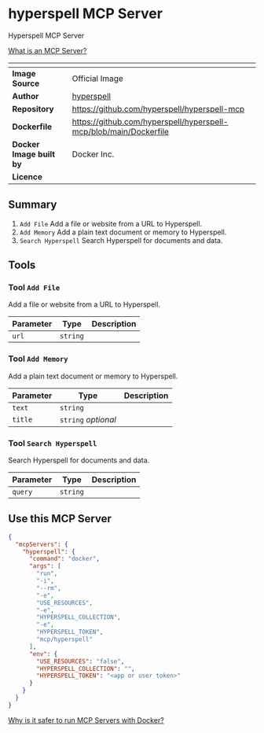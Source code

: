 # hyperspell MCP Server

Hyperspell MCP Server

[What is an MCP Server?](https://www.anthropic.com/news/model-context-protocol)

|<!-- -->|<!-- -->|
|-|-|
**Image Source**|Official Image
|**Author**|[hyperspell](https://github.com/hyperspell)
**Repository**|https://github.com/hyperspell/hyperspell-mcp
**Dockerfile**|https://github.com/hyperspell/hyperspell-mcp/blob/main/Dockerfile
**Docker Image built by**|Docker Inc.
**Licence**|

## Summary
1. `Add File` Add a file or website from a URL to Hyperspell.
1. `Add Memory` Add a plain text document or memory to Hyperspell.
1. `Search Hyperspell` Search Hyperspell for documents and data.

## Tools

### Tool `Add File`
Add a file or website from a URL to Hyperspell.

Parameter|Type|Description
-|-|-
`url`|`string`|

### Tool `Add Memory`
Add a plain text document or memory to Hyperspell.

Parameter|Type|Description
-|-|-
`text`|`string`|
`title`|`string` *optional*|

### Tool `Search Hyperspell`
Search Hyperspell for documents and data.

Parameter|Type|Description
-|-|-
`query`|`string`|

## Use this MCP Server

```json
{
  "mcpServers": {
    "hyperspell": {
      "command": "docker",
      "args": [
        "run",
        "-i",
        "--rm",
        "-e",
        "USE_RESOURCES",
        "-e",
        "HYPERSPELL_COLLECTION",
        "-e",
        "HYPERSPELL_TOKEN",
        "mcp/hyperspell"
      ],
      "env": {
        "USE_RESOURCES": "false",
        "HYPERSPELL_COLLECTION": "",
        "HYPERSPELL_TOKEN": "<app or user token>"
      }
    }
  }
}
```

[Why is it safer to run MCP Servers with Docker?](https://www.docker.com/blog/the-model-context-protocol-simplifying-building-ai-apps-with-anthropic-claude-desktop-and-docker/)
